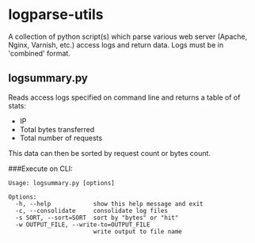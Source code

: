 # logparse-utils
A collection of python script(s) which parse various web server (Apache, Nginx,
Varnish, etc.) access logs and return data. Logs must be in 'combined' format.

## logsummary.py
Reads access logs specified on command line and returns a table of of stats:

* IP
* Total bytes transferred
* Total number of requests

This data can then be sorted by request count or bytes count.

###Execute on CLI:
```
Usage: logsummary.py [options]

Options:
  -h, --help            show this help message and exit
  -c, --consolidate     consolidate log files
  -s SORT, --sort=SORT  sort by "bytes" or "hit"
  -w OUTPUT_FILE, --write-to=OUTPUT_FILE
                        write output to file name
```
